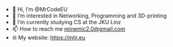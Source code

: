 - 👋 Hi, I’m @MrCodeEU
- 👀 I’m interested in Networking, Programming and 3D-printing
- 🌱 I’m currently studying CS at the JKU Linz
- 📫 How to reach me reinemic2.0@gmail.com
- 🌐 My website: https://mljr.eu

<!---
MrCodeEU/MrCodeEU is a ✨ special ✨ repository because its `README.md` (this file) appears on your GitHub profile.
You can click the Preview link to take a look at your changes.
--->
